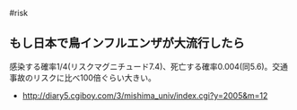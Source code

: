 #risk
## もし日本で鳥インフルエンザが大流行したら
感染する確率1/4(リスクマグニチュード7.4)、死亡する確率0.004(同5.6)。交通事故のリスクに比べ100倍ぐらい大きい。
* http://diary5.cgiboy.com/3/mishima_univ/index.cgi?y=2005&m=12


